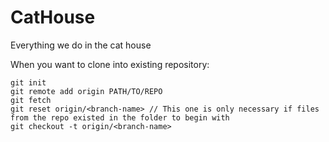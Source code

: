 # CatHouse
Everything we do in the cat house


When you want to clone into existing repository:

    git init
    git remote add origin PATH/TO/REPO
    git fetch
    git reset origin/<branch-name> // This one is only necessary if files from the repo existed in the folder to begin with
    git checkout -t origin/<branch-name>
